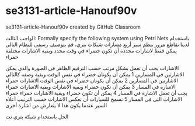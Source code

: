 # se3131-article-Hanouf90v
se3131-article-Hanouf90v created by GitHub Classroom


‎الواجب الثالث:
Formally specify the following system using Petri Nets
‎باستخدام شبكات بتري، قم بتوصيف رسمي للنظام التالي
‎لدينا تقاطع مرور ينظم سير أربع مسارات مختلفة
‎يمكن فقط لاشارات محددة أن تكون خضراء في وقت محدد وبقية الاشارات حمراء

‎الاشارات يجب أن تعمل بشكل مرتب حسب الترقيم الظاهر في الصورة والذي يمكن وصفه كالتالي
‎الاشارتين في المسارين 1 يمكن أن يكونان خضراء في نفس الوقت وبقية الاشارات حمراء 
‎الاشارتين في المسارين 2 يمكن أن يكونان خضراء في نفس الوقت وبقية الاشارات حمراء 
‎الاشارة في المسار 3 يمكن أن تكون خضراء وبقية الاشارات حمراء 
‎الاشارة في المسار 4 يمكن أن تكون خضراء وبقية الاشارات حمراء 
‎يجب أن تعمل الاشارات حسب الترتيب أعلاه 
‎الاشارات التي في المسار 5 تسمح للسيارات أن تعكس السير عندما يكون هذا لا يتعارض من اشارة أخرى 

الحل باستخدام شبكة بتري نت

